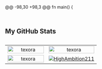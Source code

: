 @@ -98,30 +98,3 @@ fn main() {
    </tr>
</table>
<h2></h2>
<div style="display: flex; align-items: center">
  <h2> 
    My GitHub Stats 
    <a href="#-my-github-stats--">
<!--       <img src = "https://raw.githubusercontent.com/HighAmbition211/HighAmbition211/auxiliary/others/charts.gif" width = 35px height = 35px> -->
    </a>
  </h2>
</div>

<table align="center">
  <tr>
    <td align="center" width="45%">
        <a href="#-my-github-stats--"><img width="100%" src="https://gh-readme-profile.vercel.app/api?username=texora&theme=neon-dark&border_width=0&border_radius=15.2&hide_border=true" alt="texora" /></a>
    </td>
    <td align="center" width="55%">
        <a href="#-my-github-stats--"><img width="100%" src="https://github-profile-summary-cards.vercel.app/api/cards/profile-details?username=texora&theme=2077" alt="texora" /></a>
    </td>
  </tr>
  <tr>
    <td align="center" width="40%">
        <a href="#-my-github-stats--"><img width="100%" src="https://github-readme-streak-stats.herokuapp.com?user=texora&theme=dark&hide_border=true&border_radius=9.4&ring=3A0CA3&fire=D62828&dates=00F5D4&sideLabels=FFC300&stroke=8338EC&currStreakLabel=FFC300" alt="texora" /></a>
    </td>
<td align="center" width="60%">
        <a href="#-my-github-stats--"><img src="https://github-readme-activity-graph.vercel.app/graph/?username=HighAmbition211&bg_color=000&color=F8D866&line=F85D7F&point=FFFFFF&area=true&custom_title=Contribution%20Graph&height=350&days=20&hide_border=true" alt="HighAmbition211" /></a>
    </td>
  </tr>
</table>
